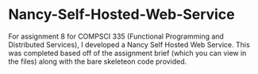 # Nancy-Self-Hosted-Web-Service
For assignment 8 for COMPSCI 335 (Functional Programming and Distributed Services), I developed a Nancy Self Hosted Web Service. This was completed based off of the assignment brief (which you can view in the files) along with the bare skeleteon code provided.
